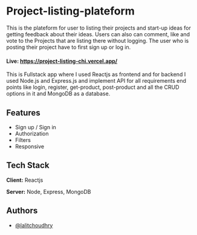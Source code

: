 
# Project-listing-plateform

This is the plateform for user to listing their projects and start-up ideas for getting feedback about their ideas. Users can also can comment, like and vote to the Projects that are listing there without logging. The user who is posting their project have to first sign up or log in.

#### Live: https://project-listing-chi.vercel.app/

This is Fullstack app where I used Reactjs as frontend and for backend I used Node.js and Express.js and implement API for all requirements end points like login, register, get-product, post-product and all the CRUD options in it and MongoDB as a database.
## Features

- Sign up / Sign in
- Authorization
- Filters
- Responsive


## Tech Stack

**Client:** Reactjs

**Server:** Node, Express, MongoDB


## Authors

- [@lalitchoudhry](https://www.github.com/lalitchoudhry)

